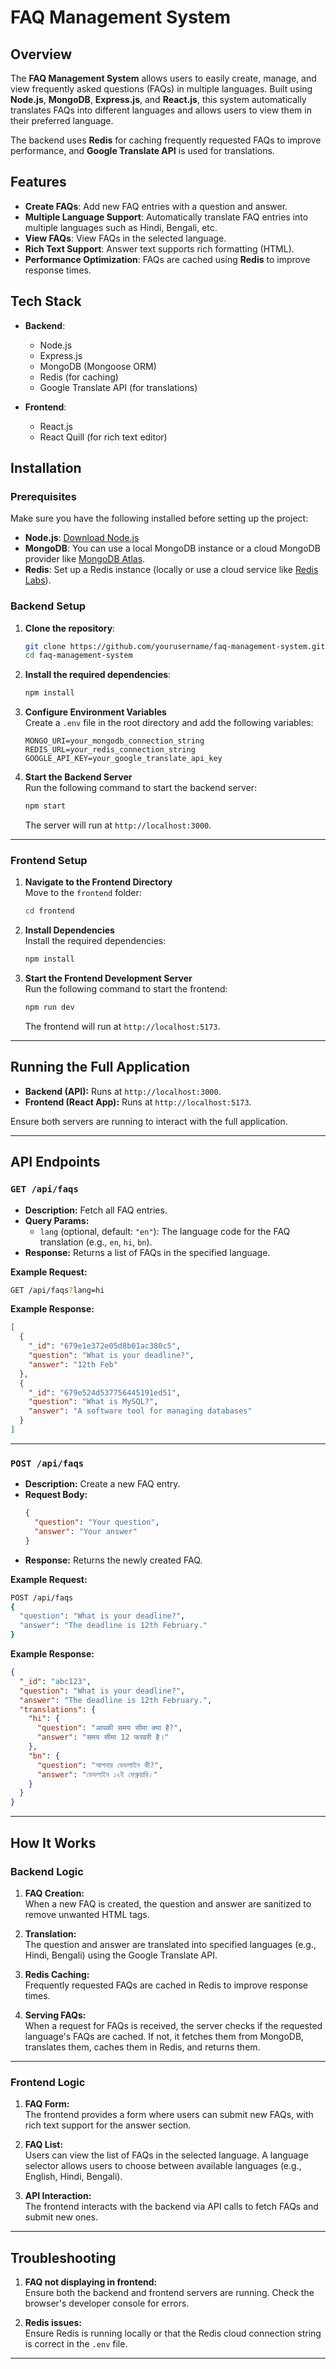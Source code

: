 # FAQ Management System

## Overview

The **FAQ Management System** allows users to easily create, manage, and view frequently asked questions (FAQs) in multiple languages. Built using **Node.js**, **MongoDB**, **Express.js**, and **React.js**, this system automatically translates FAQs into different languages and allows users to view them in their preferred language.

The backend uses **Redis** for caching frequently requested FAQs to improve performance, and **Google Translate API** is used for translations.

## Features

- **Create FAQs**: Add new FAQ entries with a question and answer.
- **Multiple Language Support**: Automatically translate FAQ entries into multiple languages such as Hindi, Bengali, etc.
- **View FAQs**: View FAQs in the selected language.
- **Rich Text Support**: Answer text supports rich formatting (HTML).
- **Performance Optimization**: FAQs are cached using **Redis** to improve response times.

## Tech Stack

- **Backend**:
  - Node.js
  - Express.js
  - MongoDB (Mongoose ORM)
  - Redis (for caching)
  - Google Translate API (for translations)
  
- **Frontend**:
  - React.js
  - React Quill (for rich text editor)

## Installation

### Prerequisites

Make sure you have the following installed before setting up the project:

- **Node.js**: [Download Node.js](https://nodejs.org/)
- **MongoDB**: You can use a local MongoDB instance or a cloud MongoDB provider like [MongoDB Atlas](https://www.mongodb.com/cloud/atlas).
- **Redis**: Set up a Redis instance (locally or use a cloud service like [Redis Labs](https://redislabs.com/)).

### Backend Setup

1. **Clone the repository**:
   ```bash
   git clone https://github.com/yourusername/faq-management-system.git
   cd faq-management-system
2. **Install the required dependencies**: 
    ```bash
    npm install
3. **Configure Environment Variables**  
   Create a `.env` file in the root directory and add the following variables:
   ```plaintext
   MONGO_URI=your_mongodb_connection_string
   REDIS_URL=your_redis_connection_string
   GOOGLE_API_KEY=your_google_translate_api_key
   ```
3. **Start the Backend Server**  
   Run the following command to start the backend server:
   ```bash
   npm start
   ```
   The server will run at `http://localhost:3000`.

---

### Frontend Setup

1. **Navigate to the Frontend Directory**  
   Move to the `frontend` folder:
   ```bash
   cd frontend
   ```

2. **Install Dependencies**  
   Install the required dependencies:
   ```bash
   npm install
   ```

3. **Start the Frontend Development Server**  
   Run the following command to start the frontend:
   ```bash
   npm run dev
   ```
   The frontend will run at `http://localhost:5173`.

---

## Running the Full Application

- **Backend (API):** Runs at `http://localhost:3000`.
- **Frontend (React App):** Runs at `http://localhost:5173`.

Ensure both servers are running to interact with the full application.

---

## API Endpoints

### `GET /api/faqs`
- **Description:** Fetch all FAQ entries.
- **Query Params:**
  - `lang` (optional, default: `"en"`): The language code for the FAQ translation (e.g., `en`, `hi`, `bn`).
- **Response:** Returns a list of FAQs in the specified language.

**Example Request:**
```bash
GET /api/faqs?lang=hi
```

**Example Response:**
```json
[
  {
    "_id": "679e1e372e05d8b01ac380c5",
    "question": "What is your deadline?",
    "answer": "12th Feb"
  },
  {
    "_id": "679e524d537756445191ed51",
    "question": "What is MySQL?",
    "answer": "A software tool for managing databases"
  }
]
```

---

### `POST /api/faqs`
- **Description:** Create a new FAQ entry.
- **Request Body:**
  ```json
  {
    "question": "Your question",
    "answer": "Your answer"
  }
  ```
- **Response:** Returns the newly created FAQ.

**Example Request:**
```bash
POST /api/faqs
{
  "question": "What is your deadline?",
  "answer": "The deadline is 12th February."
}
```

**Example Response:**
```json
{
  "_id": "abc123",
  "question": "What is your deadline?",
  "answer": "The deadline is 12th February.",
  "translations": {
    "hi": {
      "question": "आपकी समय सीमा क्या है?",
      "answer": "समय सीमा 12 फरवरी है।"
    },
    "bn": {
      "question": "আপনার ডেডলাইন কী?",
      "answer": "ডেডলাইন ১২ই ফেব্রুয়ারি।"
    }
  }
}
```

---

## How It Works

### Backend Logic
1. **FAQ Creation:**  
   When a new FAQ is created, the question and answer are sanitized to remove unwanted HTML tags.

2. **Translation:**  
   The question and answer are translated into specified languages (e.g., Hindi, Bengali) using the Google Translate API.

3. **Redis Caching:**  
   Frequently requested FAQs are cached in Redis to improve response times.

4. **Serving FAQs:**  
   When a request for FAQs is received, the server checks if the requested language's FAQs are cached. If not, it fetches them from MongoDB, translates them, caches them in Redis, and returns them.

---

### Frontend Logic
1. **FAQ Form:**  
   The frontend provides a form where users can submit new FAQs, with rich text support for the answer section.

2. **FAQ List:**  
   Users can view the list of FAQs in the selected language. A language selector allows users to choose between available languages (e.g., English, Hindi, Bengali).

3. **API Interaction:**  
   The frontend interacts with the backend via API calls to fetch FAQs and submit new ones.
---

## Troubleshooting

1. **FAQ not displaying in frontend:**  
   Ensure both the backend and frontend servers are running. Check the browser's developer console for errors.

2. **Redis issues:**  
   Ensure Redis is running locally or that the Redis cloud connection string is correct in the `.env` file.

---
